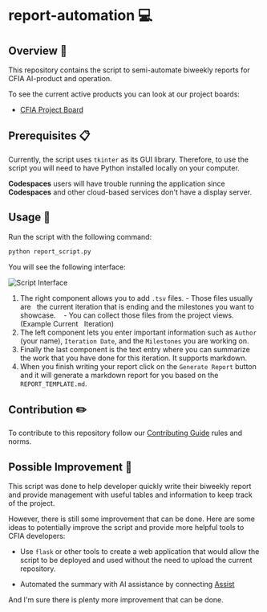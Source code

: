 # report-automation :computer:

## Overview :rocket:

This repository contains the script to semi-automate biweekly reports for CFIA
AI-product and operation.

To see the current active products you can look at our project boards:

- [CFIA Project Board](https://github.com/orgs/ai-cfia/projects)

## Prerequisites :clipboard:

Currently, the script uses `tkinter` as its GUI library. Therefore, to use the
script you will need to have Python installed locally on your computer.

**Codespaces** users will have trouble running the application since
**Codespaces** and other cloud-based services don't have a display server.

## Usage :bookmark:

Run the script with the following command:

```bash
python report_script.py
```

You will see the following interface:

![Script Interface]() <!--Insert image here-->

1. The right component allows you to add `.tsv` files. - Those files usually are
  the current iteration that is ending and the milestones you want to showcase.
   - You can collect those files from the project views. (Example Current
  Iteration)
1. The left component lets you enter important information such as `Author`
   (your name), `Iteration Date`, and the `Milestones` you are working on.
1. Finally the last component is the text entry where you can summarize the work
   that you have done for this iteration. It supports markdown.
1. When you finish writing your report click on the `Generate Report` button and
   it will generate a markdown report for you based on the `REPORT_TEMPLATE.md`.

## Contribution :pencil2:

To contribute to this repository follow our [Contributing
Guide](https://github.com/ai-cfia/.github/blob/main/profile/CONTRIBUTING.md)
rules and norms.

## Possible Improvement :paperclip:

This script was done to help developer quickly write their biweekly report and
provide management with useful tables and information to keep track of the
project.

However, there is still some improvement that can be done. Here are some ideas
to potentially improve the script and provide more helpful tools to CFIA
developers:

- Use `flask` or other tools to create a web application that would allow the
  script to be deployed and used without the need to upload the current
  repository.

- Automated the summary with AI assistance by connecting
  [Assist](https://assist.inspection.alpha.canada.ca/)

And I'm sure there is plenty more improvement that can be done.
